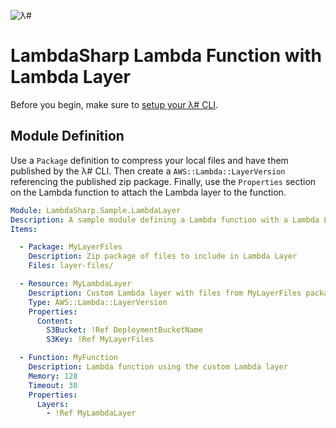 ![λ#](../../Docs/LambdaSharp_v2_small.png)

# LambdaSharp Lambda Function with Lambda Layer

Before you begin, make sure to [setup your λ# CLI](../../Docs/).

## Module Definition

Use a `Package` definition to compress your local files and have them published by the λ# CLI. Then create a `AWS::Lambda::LayerVersion` referencing the published zip package. Finally, use the `Properties` section on the Lambda function to attach the Lambda layer to the function.

```yaml
Module: LambdaSharp.Sample.LambdaLayer
Description: A sample module defining a Lambda function with a Lambda Layer
Items:

  - Package: MyLayerFiles
    Description: Zip package of files to include in Lambda Layer
    Files: layer-files/

  - Resource: MyLambdaLayer
    Description: Custom Lambda layer with files from MyLayerFiles package
    Type: AWS::Lambda::LayerVersion
    Properties:
      Content:
        S3Bucket: !Ref DeploymentBucketName
        S3Key: !Ref MyLayerFiles

  - Function: MyFunction
    Description: Lambda function using the custom Lambda layer
    Memory: 128
    Timeout: 30
    Properties:
      Layers:
        - !Ref MyLambdaLayer
```
